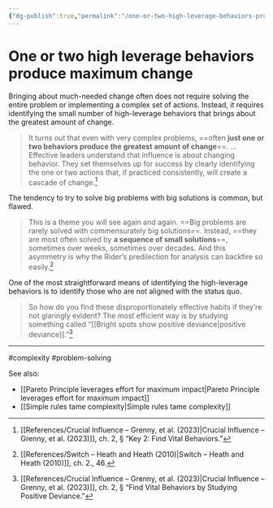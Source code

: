 ```yaml
---
{"dg-publish":true,"permalink":"/one-or-two-high-leverage-behaviors-produce-maximum-change/"}
---
```



# One or two high leverage behaviors produce maximum change

Bringing about much-needed change often does not require solving the entire problem or implementing a complex set of actions. Instead, it requires identifying the small number of high-leverage behaviors that brings about the greatest amount of change.

> It turns out that even with very complex problems, ==often **just one or two behaviors produce the greatest amount of change**==. … Effective leaders understand that influence is about changing behavior. They set themselves up for success by clearly identifying the one or two actions that, if practiced consistently, will create a cascade of change.[^1]

The tendency to try to solve big problems with big solutions is common, but flawed.

> This is a theme you will see again and again. ==Big problems are rarely solved with commensurately big solutions==. Instead, ==they are most often solved by **a sequence of small solutions**==, sometimes over weeks, sometimes over decades. And this asymmetry is why the Rider’s predilection for analysis can backfire so easily.[^2]

One of the most straightforward means of identifying the high-leverage behaviors is to identify those who are not aligned with the status quo.

> So how do you find these disproportionately effective habits if they’re not glaringly evident? The most efficient way is by studying something called “[[Bright spots show positive deviance\|positive deviance]].”[^3]

---
#complexity #problem-solving 

See also:
- [[Pareto Principle leverages effort for maximum impact\|Pareto Principle leverages effort for maximum impact]]
- [[Simple rules tame complexity\|Simple rules tame complexity]]

[^1]: [[References/Crucial Influence – Grenny, et al. (2023)\|Crucial Influence – Grenny, et al. (2023)]], ch. 2, § “Key 2: Find Vital Behaviors.”
[^2]: [[References/Switch – Heath and Heath (2010)\|Switch – Heath and Heath (2010)]], ch. 2., 46.
[^3]: [[References/Crucial Influence – Grenny, et al. (2023)\|Crucial Influence – Grenny, et al. (2023)]], ch. 2, § “Find Vital Behaviors by Studying Positive Deviance.”
